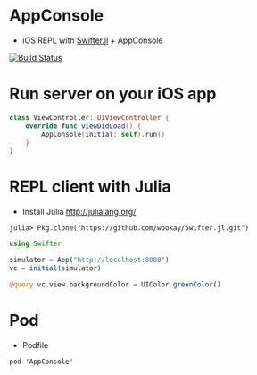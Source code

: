 AppConsole
==========

  * iOS REPL with [Swifter.jl](https://github.com/wookay/Swifter.jl) + AppConsole

  [![Build Status](https://api.travis-ci.org/wookay/AppConsole.svg?branch=master)](https://travis-ci.org/wookay/AppConsole)


# Run server on your iOS app
```swift
class ViewController: UIViewController {
    override func viewDidLoad() {
        AppConsole(initial: self).run()
    }
}
```


# REPL client with Julia
 * Install Julia http://julialang.org/
```
julia> Pkg.clone("https://github.com/wookay/Swifter.jl.git")
```

```julia
using Swifter

simulator = App("http://localhost:8080")
vc = initial(simulator)

@query vc.view.backgroundColor = UIColor.greenColor()
```


# Pod
* Podfile
```
pod 'AppConsole'
```
